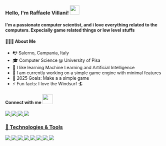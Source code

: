 ### Hello, I'm Raffaele Villani! <img src="https://raw.githubusercontent.com/MartinHeinz/MartinHeinz/master/wave.gif" width="30px">

#### I'm a passionate computer scientist, and i love everything related to the computers. Expecially game related things or low level stuffs 

#### 👨🏻‍💻 About Me
- 📭 Salerno, Campania, Italy
- 🎓 Computer Science @ University of Pisa
- 🌱 I like learning Machine Learning and Artificial Intelligence
- 🔭 I am currently working on a simple game engine with minimal features
- 🥅 2025 Goals: Make a a simple game
- ⚡ Fun facts: I love the Windsurf 🏄

#### Connect with me <img src="https://media.giphy.com/media/LnQjpWaON8nhr21vNW/giphy.gif" height="32">
<a href = "https://www.facebook.com/raffaele.villani.33"><img src="https://img.icons8.com/ios-glyphs/30/000000/facebook.png"/>
<a href = "https://www.instagram.com/raff.villani/"><img src="https://img.icons8.com/ios-glyphs/30/000000/instagram-new.png"/>
<a href = "https://www.linkedin.com/in/vlnraf/"><img src="https://img.icons8.com/ios-glyphs/30/000000/linkedin.png"/>
<a href = "mailto:raffaele.villani17@gmail.com"><img src="https://img.icons8.com/ios-glyphs/30/000000/gmail.png"/>


### 🔧 Technologies & Tools
![](https://img.shields.io/badge/OS-Linux-informational?style=flat&logo=Linux&logoColor=white&color=2bbc8a)
![](https://img.shields.io/badge/WM-Xmonad-informational?style=flat&logo=Haskell&logoColor=white&color=2bbc8a)
![](https://img.shields.io/badge/Editor-Vim-informational?style=flat&logo=Vim&logoColor=white&color=2bbc8a)
![](https://img.shields.io/badge/Shell-ZSH-informational?style=flat&logo=GNU%20Bash&logoColor=white&color=2bbc8a)
![](https://img.shields.io/badge/Code-Python-informational?style=flat&logo=Python&logoColor=white&color=2bbc8a)
![](https://img.shields.io/badge/Code-C++-informational?style=flat&logo=C&logoColor=white&color=2bbc8a)
![](https://img.shields.io/badge/Tools-Docker-informational?style=flat&logo=Docker&logoColor=white&color=2bbc8a)
![](https://img.shields.io/badge/Tools-Git-informational?style=flat&logo=Git&logoColor=white&color=2bbc8a)

<!--

- 🔭 I’m currently working on ...
- 🌱 I’m currently learning ...
- 👯 I’m looking to collaborate on ...
- 🤔 I’m looking for help with ...
- 💬 Ask me about ...
- 📫 How to reach me: ...
- 😄 Pronouns: ...
- ⚡ Fun fact: ...
-->
